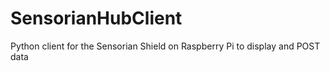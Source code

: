 # SensorianHubClient
Python client for the Sensorian Shield on Raspberry Pi to display and POST data
